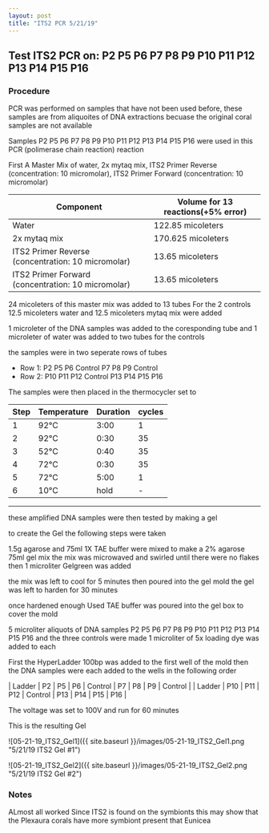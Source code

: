```yaml
---
layout: post
title: "ITS2 PCR 5/21/19"
---
```


## Test ITS2 PCR on: P2 P5 P6 P7 P8 P9 P10 P11 P12 P13 P14 P15 P16

### Procedure

PCR was performed on samples that have not been used before, these samples are from aliquoites of DNA extractions becuase the original coral samples are not available

Samples P2 P5 P6 P7 P8 P9 P10 P11 P12 P13 P14 P15 P16 were used in this PCR (polimerase chain reaction) reaction 

First A Master Mix of water, 2x mytaq mix, ITS2 Primer Reverse (concentration: 10 micromolar), ITS2 Primer Forward (concentration: 10 micromolar)

|Component| Volume for 13 reactions(+5% error)|
|---------|---------------------------|
|Water| 122.85 micoleters|
|2x mytaq mix| 170.625 micoleters|
|ITS2 Primer Reverse (concentration: 10 micromolar)| 13.65 micoleters|
|ITS2 Primer Forward (concentration: 10 micromolar)| 13.65 micoleters|

24 micoleters of this master mix was added to 13 tubes 
For the 2 controls 12.5 micoleters water and 12.5 micoleters mytaq mix were added

1 microleter of the DNA samples was added to the coresponding tube
and 1 microleter of water was added to two tubes for the controls

the samples were in two seperate rows of tubes
* Row 1: P2 P5 P6 Control P7 P8 P9 Control
* Row 2: P10 P11 P12 Control P13 P14 P15 P16 

The samples were then placed in the thermocycler set to 

|Step|Temperature|Duration|cycles|
|----|-------|--------|-------|
|1|92°C|3:00|1|
|2|92°C|0:30|35|
|3|52°C|0:40|35|
|4|72°C|0:30|35|
|5|72°C|5:00|1|
|6|10°C|hold|-|

___________

these amplified DNA samples were then tested by making a gel

to create the Gel the following steps were taken 

1.5g agarose and 75ml 1X TAE buffer were mixed to make a 2% agarose 75ml gel mix 
the mix was microwaved and swirled until there were no flakes 
then 1 microliter Gelgreen was added

the mix was left to cool for 5 minutes then poured into the gel mold
the gel was left to harden for 30 minutes 

once hardened enough Used TAE buffer was poured into the gel box to cover the mold

5 microliter aliquots of DNA samples P2 P5 P6 P7 P8 P9 P10 P11 P12 P13 P14 P15 P16 and the three controls were made 
1 microliter of 5x loading dye was added to each

First the HyperLadder 100bp was added to the first well of the mold 
then the DNA samples were each added to the wells in the following order 

| Ladder | P2 | P5 | P6 | Control | P7 | P8 | P9 | Control |
| Ladder | P10 | P11 | P12 | Control | P13 | P14 | P15 | P16 |

The voltage was set to 100V and run for 60 minutes


This is the resulting Gel

![05-21-19_ITS2_Gel1]({{ site.baseurl }}/images/05-21-19_ITS2_Gel1.png "5/21/19 ITS2 Gel #1")

![05-21-19_ITS2_Gel2]({{ site.baseurl }}/images/05-21-19_ITS2_Gel2.png "5/21/19 ITS2 Gel #2")

### Notes
ALmost all worked
Since ITS2 is found on the symbionts this may show that the Plexaura corals have more symbiont present that Eunicea 